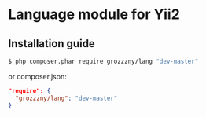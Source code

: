 Language module for Yii2 
==============================

## Installation guide

```bash
$ php composer.phar require grozzzny/lang "dev-master"
```
or composer.json:
```json
"require": {
  "grozzzny/lang": "dev-master"
}
```
